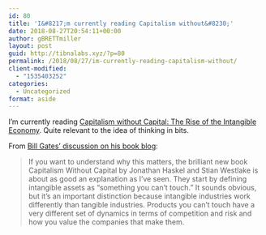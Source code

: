 ```yaml
---
id: 80
title: 'I&#8217;m currently reading Capitalism without&#8230;'
date: 2018-08-27T20:54:11+00:00
author: gBRETTmiller
layout: post
guid: http://tibnalabs.xyz/?p=80
permalink: /2018/08/27/im-currently-reading-capitalism-without/
client-modified:
  - "1535403252"
categories:
  - Uncategorized
format: aside
---
```

I&#8217;m currently reading [Capitalism without Capital: The Rise of the Intangible Economy](https://www.amazon.com/Capitalism-without-Capital-Intangible-Economy/dp/0691175039). Quite relevant to the idea of thinking in bits. 

From [Bill Gates&#8217; discussion on his book blog](https://www.gatesnotes.com/Books/Capitalism-Without-Capital): 

> If you want to understand why this matters, the brilliant new book Capitalism Without Capital by Jonathan Haskel and Stian Westlake is about as good an explanation as I’ve seen. They start by defining intangible assets as “something you can’t touch.” It sounds obvious, but it’s an important distinction because intangible industries work differently than tangible industries. Products you can’t touch have a very different set of dynamics in terms of competition and risk and how you value the companies that make them.